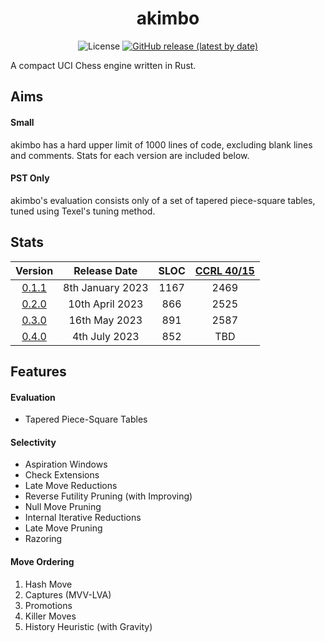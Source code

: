 <div align="center">

# akimbo

![License](https://img.shields.io/github/license/JacquesRW/akimbo?style=for-the-badge)
[![GitHub release (latest by date)](https://img.shields.io/github/v/release/JacquesRW/akimbo?style=for-the-badge)](https://github.com/JacquesRW/akimbo/releases/latest)

</div>

A compact UCI Chess engine written in Rust.

## Aims

#### Small
akimbo has a hard upper limit of 1000 lines of code, excluding blank lines and comments. Stats for each version are included below.

#### PST Only
akimbo's evaluation consists only of a set of tapered piece-square tables, tuned using Texel's tuning method.

## Stats
|                           Version                                |     Release Date     | SLOC | [CCRL 40/15](https://www.computerchess.org.uk/ccrl/4040/) |
| :---------------------------------------------------------------:|:--------------------:|:----:|:------:|
| [0.1.1](https://github.com/JacquesRW/akimbo/releases/tag/v0.1.1) |    8th January 2023  | 1167 |  2469  |
| [0.2.0](https://github.com/JacquesRW/akimbo/releases/tag/v0.2.0) |   10th   April 2023  |  866 |  2525  |
| [0.3.0](https://github.com/JacquesRW/akimbo/releases/tag/v0.3.0) |   16th     May 2023  |  891 |  2587  |
| [0.4.0](https://github.com/JacquesRW/akimbo/releases/tag/v0.4.0) |    4th    July 2023  |  852 |   TBD  |

## Features

#### Evaluation
- Tapered Piece-Square Tables

#### Selectivity
- Aspiration Windows
- Check Extensions
- Late Move Reductions
- Reverse Futility Pruning (with Improving)
- Null Move Pruning
- Internal Iterative Reductions
- Late Move Pruning
- Razoring

#### Move Ordering
1. Hash Move
2. Captures (MVV-LVA)
3. Promotions
4. Killer Moves
5. History Heuristic (with Gravity)